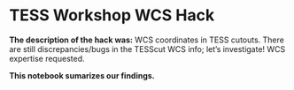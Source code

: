 # TESS Workshop WCS Hack

**The description of the hack was:**
WCS coordinates in TESS cutouts. There are still discrepancies/bugs in the TESScut WCS info; let’s investigate! WCS expertise requested.

**This notebook sumarizes our findings.**
